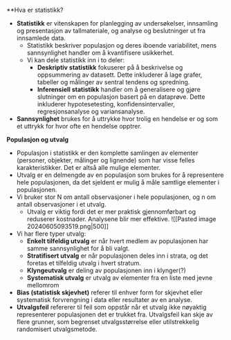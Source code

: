  **Hva er statistikk?
 - **Statistikk** er vitenskapen for planlegging av undersøkelser, innsamling og presentasjon av tallmateriale, og analyse og beslutninger ut fra innsamlede data.
	 - Statistikk beskriver populasjon og deres iboende variabilitet, mens sannsynlighet handler om å kvantifisere usikkerhet. 
	 - Vi kan dele statistikk inn i to deler:
		 - **Deskriptiv statistikk** fokuserer på å beskrivelse og oppsummering av datasett. Dette inkluderer å lage grafer, tabeller og målinger av sentral tendens og spredning.
		 - **Inferensiell statistikk** handler om å generalisere og gjøre slutninger om en populasjon basert på en dataprøve. Dette inkluderer hypotesetesting, konfidensintervaller, regresjonsanalyse og variansanalyse. 
 - **Sannsynlighet** brukes for å uttrykke hvor trolig en hendelse er og som et uttrykk for hvor ofte en hendelse opptrer.

**Populasjon og utvalg**
- Populasjon i statistikk er den komplette samlingen av elementer (personer, objekter, målinger og lignende) som har visse felles karakteristikker. Det er altså alle mulige elementer.
- Utvalg er en delmengde av en populasjon som brukes for å representere hele populasjonen, da det sjeldent er mulig å måle samtlige elementer i populasjonen.
- Vi bruker stor N om antall observasjoner i hele populasjonen, og n om antall observasjoner i et utvalg.
	- Utvalg er viktig fordi det er mer praktisk gjennomførbart og reduserer kostnader. Analysene blir mer effektive.
	![[Pasted image 20240605093519.png|500]]
-  Vi har flere typer utvalg:
	- **Enkelt tilfeldig utvalg** er når hvert medlem av populasjonen har samme sannsynlighet for å bli valgt.
	- **Stratifisert utvalg** er når populasjonen deles inn i strata, og det foretas et tilfeldig utvalg i hvert stratum.
	- **Klyngeutvalg** er deling av populasjonen inn i klynger(?)
	- **Systematisk utvalg** er utvalg av elementer fra en liste med jevne mellomrom
- **Bias (statistisk skjevhet)** referer til enhver form for skjevhet eller systematisk forvrengning i data eller resultater av en analyse.
- **Utvalgsfeil** refererer til feil som oppstår når et utvalg ikke nøyaktig representerer populasjonen det er trukket fra. Utvalgsfeil kan skje av flere grunner, som begrenset utvalgsstørrelse eller utilstrekkelig randomisert utvalgsmetode.